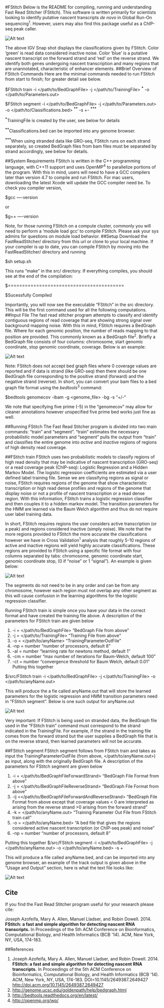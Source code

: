 #FStitch
Below is the README for compiling, running and understanding Fast Read Stitcher (FStitch). This software is written primarily for scientists looking to identify putative nascent transcripts _de novo_ in Global Run-On sequencing<sup>1</sup>. However, users may also find this package useful as a ChIP-seq peak caller.

![Alt text](https://github.com/azofeifa/FStitch/blob/master/images/IGV_SNAP.png)


The above IGV Snap shot displays the classifications given by FStitch. Color ‘green’ is read data considered inactive noise. Color ‘blue’ is a putative nascent transcript on the forward strand and ‘red’ on the reverse strand. We identify both genes undergoing nascent transcription and many regions that are unannotated, characteristic of enhancer elements. 
##Brief Overview of FStitch Commands
Here are the minimal commands needed to run FStitch from start to finish; for greater detail see below.

$FStitch train -i \</path/to/BedGraphFile\> -j \</path/to/TrainingFile> <sup>__*__</sup>  -o \</path/to/Parameters.out>

$FStitch segment -i \</path/to/BedGraphFile\> -j \</path/to/Parameters.out> -o \</path/to/Classifications.bed> <sup>__**__</sup> -s +\- <sup>__***__</sup>

<sup>__*__</sup>TrainingFile is created by the user, see below for details

<sup>__**__</sup>Classifications.bed can be imported into any genome browser. 

<sup>__***__</sup>When using stranded data like GRO-seq, FStitch runs on each strand separately, so created BedGraph files from bam files must be separated by strand accordingly, see below for details.


##System Requirements
FStitch is written in the C++ programming language, with C++11 support and uses OpenMP<sup>4</sup> to parallelize portions of the program.  With this in mind, users will need to have a GCC compilers later than version 4.7 to compile and run FStitch. For mac users, downloading the latest Xcode will update the GCC compiler need be. To check you compiler version, 

$gcc —-version

or 

$g++ —-version

Note, for those running FStitch on a compute cluster, commonly you will need to perform a ‘module load gcc<version>’ to compile FStitch. Please ask your sys admins for questions on module load behavior. 
##Setup
Download the FastReadStitcher/ directory from this url or clone to your local machine. If your compiler is up to date, you can compile FStitch by moving into the FastReadStitcher/ directory and running 

$sh setup.sh

This runs “make” in the src/ directory. If everything compiles, you should see at the end of the compilation:

$=========================================

$Sucessfully Compiled



Importantly, you will now see the executable “FStitch” in the src directory. This will be the first command used for all the following computations. 
##Input File
The fast read stitcher program attempts to classify and identify contiguous regions of read coverage that are showing strong signal over background mapping noise. With this in mind, FStitch requires a BedGraph file. Where for each genomic position, the number of reads mapping to that position are provided. This commonly known as a BedGraph file<sup>2</sup>. Briefly a BedGraph file consists of four columns: chromosome, start genomic coordinate, stop genomic coordinate, coverage. Below is an example:

  
![Alt text](https://github.com/azofeifa/FStitch/blob/master/images/BedGraphScreenShot.png)

Note: FStitch does not accept bed graph files where 0 coverage values are reported and if data is strand (like GRO-seq) then there should be one BedGraph file corresponding to the positive strand (forward) and the negative strand (reverse). In short, you can convert your bam files to a bed graph file format using the _bedtools_<sup>3</sup> command:

$bedtools genomecov -ibam <bamfile> -g <genome_file> -bg -s “+/-“

We note that specifying five prime (-5) in the “genomecov” may allow for cleaner annotations however unspecified five prime bed works just fine as well. 

##Running FStitch
The Fast Read Stitcher program is divided into two main commands: “train” and “segment”. “train” estimates the necessary probabilistic model parameters and “segment” pulls the output from “train” and classifies the entire genome into _active_ and _inactive_ regions of regions of high density read coverage. 

##FStitch train
FStitch uses two probabilistic models to classify regions of high read density that may be indicative of nascent transcription (GRO-seq) or a read coverage peak (ChIP-seq): Logistic Regression and a Hidden Markov Model. The logistic regression coefficients are estimated via a user defined label training file.  Sense we are classifying regions as signal or noise, FStitch requires regions of the genome that show characteristic transcription or high read dense profiles and regions of the genome that display noise or not a profile of nascent transcription or a read dense region. With this information, FStitch trains a logistic regression classifier and then couples it to a hidden markov model. The transition parameters for the HMM are learned via the Baum Welch algorithm and thus do not require user label training data.  

In short, FStitch requires regions the user considers active transcription (or a peak) and regions considered inactive (simply noise). We note that the more regions provided to FStitch the more accurate the classifications however we have in Cross Validation<sup>1</sup> analysis that roughly 5-10 regions of active and inactive regions will yield highly accurate classifications. These regions are provided to FStitch using a specific file format with four columns separated by tabs: chromosome, genomic coordinate start, genomic coordinate stop, (0 if “noise” or 1 “signal”). An example is given below:

![Alt text](https://github.com/azofeifa/FStitch/blob/master/images/TrainingFileImage2.png)

The segments do not need to be in any order and can be from any chromosome, however each region must not overlap any other segment as this will cause confusion in the learning algorithms for the logistic regression classifier. 

Running FStitch train is simple once you have your data in the correct format and have created the training file above. A description of the parameters for FStitch train are given below

1. -i	= \</path/to/BedGraphFile> “BedGraph File from above”
2. -j	= \</path/to/TrainingFile> “Training File from above”
3. -o	= \</path/to/anyName> “TrainingParameterOutFile”
4. -np	= number “number of processors, default 8”
5. -al	= number “learning rate for newtons method, default 1”
6. -cm	= number “max number of iterations for Baum-Welch, default 100”
7. -ct	= number “convergence threshold for Baum Welch, default 0.01”
Putting this together

$/src/FStitch train -i \</path/to/BedGraphFile\> -j \</path/to/TrainingFile> -o \</path/to/anyName.out>

This will produce the a fie called anyName.out that will store the learned parameters for the logistic regression and HMM transition parameters need in “FStitch segment”. Below is one such output for anyName.out

![Alt text](https://github.com/azofeifa/FStitch/blob/master/images/ParameterOutFile.png)

Very important: If FStitch is being used on stranded data, the BedGraph file used in the “FStitch train” command must correspond to the strand indicated in the TrainingFile. For example, if the strand in the training file comes from the forward strand but the user supplies a BedGraph file that is on the reverse strand, then learned parameters will not be accurate. 


##FStitch segment
FStitch segment follows from FStitch train and takes as input the TrainingParameterOutFile (from above, \</path/to/anyName.out>) as input, along with the originally BedGraph file. A description of the parameters for FStitch segment are given below

1. -i	= \</path/to/BedGraphFileForwardStrand> “BedGraph File Format from above”
2. -j = \</path/to/BedGraphFileReverseStrand> “BedGraph File Format from above”
3. -ij =\</path/to/BedGraphFileForwardAndReverseStrand> “BedGraph File Format from above except that coverage values < 0 are interpreted as arising from the reverse strand >0 arising from the forward strand”
4. -k 	= \</path/to/anyName.out> “Training Parameter Out File from FStitch train call”
5. -o	= \</path/to/anyName.bed> “A bed file that gives the regions considered active nascent transcription (or ChIP-seq peak) and noise”
6. -np 	= number “number of processors, default 8”

Putting this together
$/src/FStitch segment -i \</path/to/BedGraphFile\> -j \</path/to/anyName.out> -o \</path/to/anyName.bed> -s +

This will produce a file called anyName.bed, and can be imported into any genome browser, an example of the track output is given above in the “Usage and Output” section, here is what the text file looks like:

![Alt text](https://github.com/azofeifa/FStitch/blob/master/images/ClassificationsIGV.png)

## Cite
If you find the Fast Read Stitcher program useful for your research please cite:

Joseph Azofeifa, Mary A. Allen, Manuel Lladser, and Robin Dowell. 2014. __FStitch: a fast and simple algorithm for detecting nascent RNA transcripts.__ In Proceedings of the 5th ACM Conference on Bioinformatics, Computational Biology, and Health Informatics (BCB '14). ACM, New York, NY, USA, 174-183. 

##References 
1. Joseph Azofeifa, Mary A. Allen, Manuel Lladser, and Robin Dowell. 2014. __FStitch: a fast and simple algorithm for detecting nascent RNA transcripts.__ In Proceedings of the 5th ACM Conference on Bioinformatics, Computational Biology, and Health Informatics (BCB '14). ACM, New York, NY, USA, 174-183. DOI=10.1145/2649387.2649427 http://doi.acm.org/10.1145/2649387.2649427   
2. http://genome.ucsc.edu/goldenpath/help/bedgraph.html
3. http://bedtools.readthedocs.org/en/latest/
4. http://openmp.org/wp/

